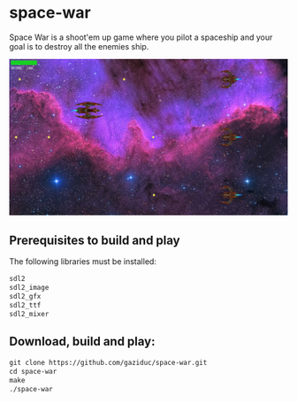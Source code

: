 # space-war
Space War is a shoot'em up game where you pilot a spaceship and your goal is to destroy all the enemies ship.

![](screenshots/screenshot1.png)
## Prerequisites to build and play
The following libraries must be installed:
```
sdl2
sdl2_image
sdl2_gfx
sdl2_ttf
sdl2_mixer
```
## Download, build and play:
```shell
git clone https://github.com/gaziduc/space-war.git
cd space-war
make
./space-war
```
